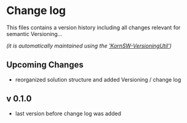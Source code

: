 # Change log
This files contains a version history including all changes relevant for semantic Versioning...

*(it is automatically maintained using the ['KornSW-VersioningUtil'](https://github.com/KornSW/VersioningUtil))*




## Upcoming Changes

* reorganized solution structure and added Versioning / change log



## v 0.1.0
 - last version before change log was added



